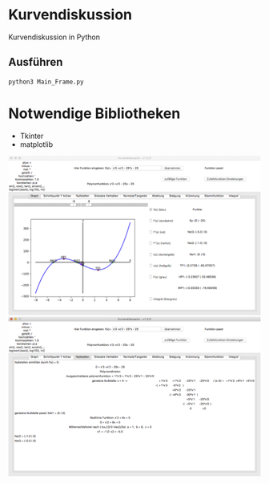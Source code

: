 # Kurvendiskussion
Kurvendiskussion in Python

## Ausführen
```
python3 Main_Frame.py
```

# Notwendige Bibliotheken
- Tkinter
- matplotlib

![image not found](https://raw.githubusercontent.com/astroPythoner/Kurvendiskussion/master/screenshot1.png)
![](https://raw.githubusercontent.com/astroPythoner/Kurvendiskussion/master/screenshot2.png)